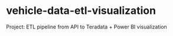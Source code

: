 # vehicle-data-etl-visualization
Project: ETL pipeline from API to Teradata + Power BI visualization
